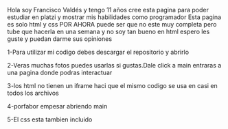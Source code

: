 Hola soy Francisco Valdés y tengo 11 años cree esta pagina para poder estudiar en platzi y mostrar mis habilidades como programador
Esta pagina es solo html y css POR AHORA puede ser que no este muy completa pero tube que hacerla en una semana y no soy tan bueno en html
espero les guste y puedan darme sus opiniones

1-Para utilizar mi codigo debes descargar el repositorio y abrirlo

2-Veras muchas fotos puedes usarlas si gustas.Dale click a main entraras a una pagina donde podras interactuar 

3-los html no tienen un iframe haci que el mismo codigo se usa en casi en todos los archivos 

4-porfabor empesar abriendo main 

5-El css esta tambien incluido
